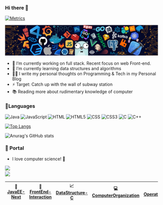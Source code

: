 ### Hi there 👋

[![Metrics](https://metrics.lecoq.io/aqlzh?template=classic&isocalendar=1&languages=1&introduction=1&isocalendar.duration=half-year&languages.limit=8&languages.sections=most-used&languages.colors=github&languages.threshold=0%25&languages.indepth=false&languages.recent.load=300&languages.recent.days=14&introduction.title=true&config.timezone=Asia%2FShanghai)](https://aqlzh.github.io)

![](https://github.com/aqlzh/aqlzh/blob/main/github.jpg)


- 🔭 I’m currently working on full stack. Recent focus on web Front-end.
- 🌱 I’m currently learning data structures and algorithms
- ✍🏻 I write my personal thoughts on Programming & Tech in my Personal Blog
- ⚡ Target: Catch up with the wall of subway station 
- 📚 Reading more about  rudimentary knowledge of computer 




### 🔨Languages

<p>
    <img alt="Java" src="https://img.shields.io/badge/java-%23ED8B00.svg?&style=for-the-badge&logo=java&logoColor=white"/>  
    <img alt="JavaScript" src="https://img.shields.io/badge/javascript%20-%23323330.svg?&style=for-the-badge&logo=javascript&logoColor=%23F7DF1E"/>
  	<img alt="HTML" src="https://img.shields.io/badge/HTML-239120?style=for-the-badge&logo=html5&logoColor=white"/>
    <img alt="HTML5" src="https://img.shields.io/badge/html5%20-%23E34F26.svg?&style=for-the-badge&logo=html5&logoColor=white"/>
  	<img alt="CSS" src="https://img.shields.io/badge/CSS-239120?&style=for-the-badge&logo=css3&logoColor=white"/>
    <img alt="CSS3" src="https://img.shields.io/badge/css3%20-%231572B6.svg?&style=for-the-badge&logo=css3&logoColor=white"/>
    <img alt="C" src="https://img.shields.io/badge/c%20-%2300599C.svg?&style=for-the-badge&logo=c&logoColor=white"/>
    <img alt="C++" src="https://img.shields.io/badge/c++%20-%2300599C.svg?&style=for-the-badge&logo=c%2B%2B&ogoColor=white"/>
  
</p>




[![Top Langs](https://github-readme-stats.vercel.app/api/top-langs/?username=aqlzh&layout=compact)](https://github.com/anuraghazra/github-readme-stats)

![Anurag's GitHub stats](https://github-readme-stats.vercel.app/api?username=aqlzh&show_icons=true&theme=Gradient)

### :door: Portal  
- I love computer science! :love_letter:

 ![](https://visitor-badge.glitch.me/badge?page_id=aqlzh.readme)   
 ![](https://github.com/aqlzh/DataStructure-Java/blob/main/image/CS.png)  
  

| :rocket:[JavaEE-Next](https://github.com/aqlzh/JavaEE-Next) | :art:[FrontEnd-Interaction](https://github.com/aqlzh/FrontEnd-Interaction) | :chart_with_upwards_trend: [DataStructure-C](https://github.com/aqlzh/DataStructure-C) | :computer:[ComputerOrganization](https://github.com/aqlzh/ComputerOrganization) | :minidisc:[OperateSystem](https://github.com/aqlzh/OperateSystem) | :satellite:[ComputerNetwork](https://github.com/aqlzh/ComputerNetwork) | :crown:  [EnglishNotes](https://github.com/aqlzh/EnglishNotes) |
| ----------------------------------------------------------- | ------------------------------------------------------------ | ------------------------------------------------------------ | ------------------------------------------------------------ | ------------------------------------------------------------ | ------------------------------------------------------------ | ------------------------------------------------------------ |




